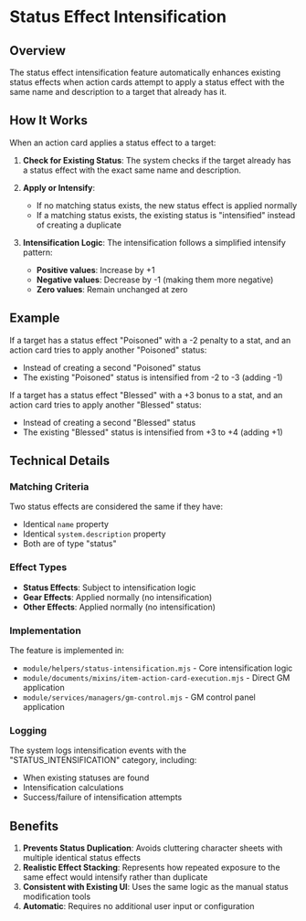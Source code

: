 # Status Effect Intensification

## Overview

The status effect intensification feature automatically enhances existing status effects when action cards attempt to apply a status effect with the same name and description to a target that already has it.

## How It Works

When an action card applies a status effect to a target:

1. **Check for Existing Status**: The system checks if the target already has a status effect with the exact same name and description.

2. **Apply or Intensify**:

   - If no matching status exists, the new status effect is applied normally
   - If a matching status exists, the existing status is "intensified" instead of creating a duplicate

3. **Intensification Logic**: The intensification follows a simplified intensify pattern:
   - **Positive values**: Increase by +1
   - **Negative values**: Decrease by -1 (making them more negative)
   - **Zero values**: Remain unchanged at zero

## Example

If a target has a status effect "Poisoned" with a -2 penalty to a stat, and an action card tries to apply another "Poisoned" status:

- Instead of creating a second "Poisoned" status
- The existing "Poisoned" status is intensified from -2 to -3 (adding -1)

If a target has a status effect "Blessed" with a +3 bonus to a stat, and an action card tries to apply another "Blessed" status:

- Instead of creating a second "Blessed" status
- The existing "Blessed" status is intensified from +3 to +4 (adding +1)

## Technical Details

### Matching Criteria

Two status effects are considered the same if they have:

- Identical `name` property
- Identical `system.description` property
- Both are of type "status"

### Effect Types

- **Status Effects**: Subject to intensification logic
- **Gear Effects**: Applied normally (no intensification)
- **Other Effects**: Applied normally (no intensification)

### Implementation

The feature is implemented in:

- `module/helpers/status-intensification.mjs` - Core intensification logic
- `module/documents/mixins/item-action-card-execution.mjs` - Direct GM application
- `module/services/managers/gm-control.mjs` - GM control panel application

### Logging

The system logs intensification events with the "STATUS_INTENSIFICATION" category, including:

- When existing statuses are found
- Intensification calculations
- Success/failure of intensification attempts

## Benefits

1. **Prevents Status Duplication**: Avoids cluttering character sheets with multiple identical status effects
2. **Realistic Effect Stacking**: Represents how repeated exposure to the same effect would intensify rather than duplicate
3. **Consistent with Existing UI**: Uses the same logic as the manual status modification tools
4. **Automatic**: Requires no additional user input or configuration
